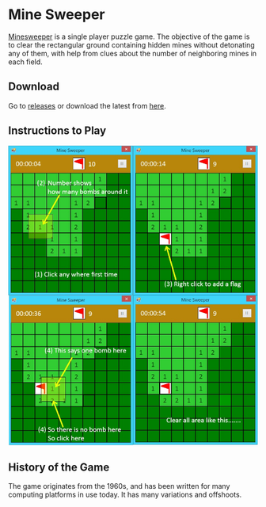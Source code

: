 # Mine Sweeper
[Minesweeper](https://en.wikipedia.org/wiki/Microsoft_Minesweeper) is a single player puzzle game. The objective of the game is to clear the rectangular ground containing hidden mines without detonating any of them, with help from clues about the number of neighboring mines in each field.

## Download
Go to [releases](https://github.com/renuka-fernando/mine_sweeper/releases) or download the latest from [here](https://github.com/renuka-fernando/mine_sweeper/releases/download/v1.0.0/Mine_Sweeper.exe).

## Instructions to Play
![sdfsdf](instructions/hotToPlay.jpg)

## History of the Game
The game originates from the 1960s, and has been written for many computing platforms in use today. It has many variations and offshoots.
